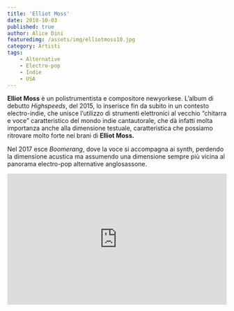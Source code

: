 ```yaml
---
title: 'Elliot Moss'
date: 2018-10-03
published: true
author: Alice Dini
featuredimg: /assets/img/elliotmoss10.jpg
category: Artisti
tags:
    - Alternative
    - Electro-pop
    - Indie
    - USA
---
```

**Elliot Moss** è un polistrumentista e compositore newyorkese. L’album di debutto *Highspeeds*, del 2015, lo inserisce fin da subito in un contesto electro-indie, che unisce l’utilizzo di strumenti elettronici al vecchio “chitarra e voce” caratteristico del mondo indie cantautorale, che dà infatti molta importanza anche alla dimensione testuale, caratteristica che possiamo ritrovare molto forte nei brani di **Elliot Moss.**

Nel 2017 esce *Boomerang*, dove la voce si accompagna ai synth, perdendo la dimensione acustica ma assumendo una dimensione sempre più vicina al panorama electro-pop alternative anglosassone.

<iframe frameborder="no" height="300" scrolling="no" src="http://w.soundcloud.com/player/?url=http%3A//api.soundcloud.com/playlists/649930341&color=%230b0d0c&auto_play=false&hide_related=false&show_comments=true&show_user=true&show_reposts=false&show_teaser=true&visual=true" width="100%"></iframe>
